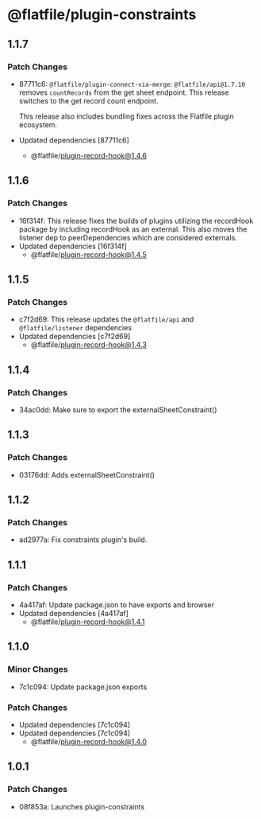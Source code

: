 # @flatfile/plugin-constraints

## 1.1.7

### Patch Changes

- 87711c6: `@flatfile/plugin-connect-via-merge`: `@flatfile/api@1.7.10` removes `countRecords` from the get sheet endpoint. This release switches to the get record count endpoint.

  This release also includes bundling fixes across the Flatfile plugin ecosystem.

- Updated dependencies [87711c6]
  - @flatfile/plugin-record-hook@1.4.6

## 1.1.6

### Patch Changes

- 16f314f: This release fixes the builds of plugins utilizing the recordHook package by including recordHook as an external. This also moves the listener dep to peerDependencies which are considered externals.
- Updated dependencies [16f314f]
  - @flatfile/plugin-record-hook@1.4.5

## 1.1.5

### Patch Changes

- c7f2d69: This release updates the `@flatfile/api` and `@flatfile/listener` dependencies
- Updated dependencies [c7f2d69]
  - @flatfile/plugin-record-hook@1.4.3

## 1.1.4

### Patch Changes

- 34ac0dd: Make sure to export the externalSheetConstraint()

## 1.1.3

### Patch Changes

- 03176dd: Adds externalSheetConstraint()

## 1.1.2

### Patch Changes

- ad2977a: Fix constraints plugin's build.

## 1.1.1

### Patch Changes

- 4a417af: Update package.json to have exports and browser
- Updated dependencies [4a417af]
  - @flatfile/plugin-record-hook@1.4.1

## 1.1.0

### Minor Changes

- 7c1c094: Update package.json exports

### Patch Changes

- Updated dependencies [7c1c094]
- Updated dependencies [7c1c094]
  - @flatfile/plugin-record-hook@1.4.0

## 1.0.1

### Patch Changes

- 08f853a: Launches plugin-constraints
